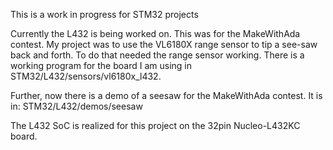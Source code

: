 This is a work in progress for STM32 projects

Currently the L432 is being worked on. This was for the MakeWithAda
contest. My project was to use the VL6180X range sensor to tip a
see-saw back and forth. To do that needed the range sensor
working. There is a working program for the board I am using in
STM32/L432/sensors/vl6180x_l432.


Further, now there is a demo of a seesaw for the MakeWithAda
contest. It is in: STM32/L432/demos/seesaw

The L432 SoC is realized for this project on the 32pin Nucleo-L432KC
board.






